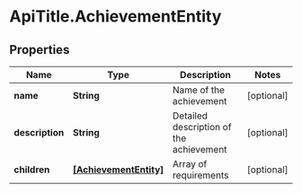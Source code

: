 # ApiTitle.AchievementEntity

## Properties

Name | Type | Description | Notes
------------ | ------------- | ------------- | -------------
**name** | **String** | Name of the achievement | [optional] 
**description** | **String** | Detailed description of the achievement | [optional] 
**children** | [**[AchievementEntity]**](AchievementEntity.md) | Array of requirements | [optional] 



